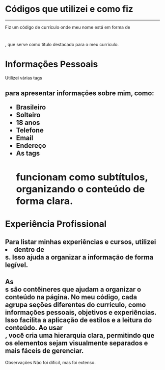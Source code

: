 # Códigos que utilizei e como fiz
--- 
Fiz um código de currículo onde meu nome está em forma de <h1></h1>, que serve como título destacado para o meu currículo.

# Informações Pessoais
Utilizei várias tags <h2> para apresentar informações sobre mim, como:

- Brasileiro
- Solteiro
- 18 anos
- Telefone
- Email
- Endereço
- As tags <h2> funcionam como subtítulos, organizando o conteúdo de forma clara.

# Experiência Profissional
Para listar minhas experiências e cursos, utilizei <li> dentro de <div>s. Isso ajuda a organizar a informação de forma legível.
----

As <div>s são contêineres que ajudam a organizar o conteúdo na página. No meu código, cada <div> agrupa seções diferentes do currículo, como informações pessoais, objetivos e experiências. Isso facilita a aplicação de estilos e a leitura do conteúdo. Ao usar <div>, você cria uma hierarquia clara, permitindo que os elementos sejam visualmente separados e mais fáceis de gerenciar.
---

Observações
Não foi difícil, mas foi extenso.
